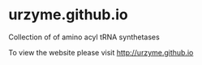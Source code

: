 # urzyme.github.io
Collection of of amino acyl tRNA synthetases


To view the website please visit http://urzyme.github.io


